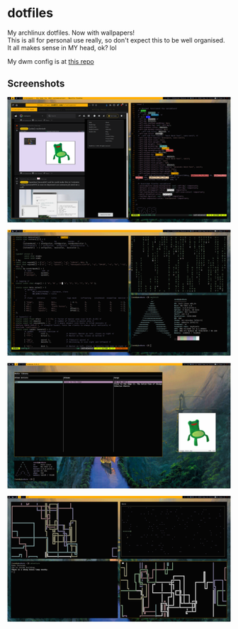 # dotfiles
My archlinux dotfiles. Now with wallpapers!  
This is all for personal use really, so don't expect this to be well organised.  
It all makes sense in MY head, ok? lol

My dwm config is at [this repo](https://github.com/Sanzarote/dwm)

## Screenshots

![Firefox theme](screenshots/browserScreenie.png)

![dwm config](screenshots/homeMatrixScreenie.png)

![music and froggy](screenshots/musicScreenie.png)

![stuff](screenshots/pipesScreenie.png)
